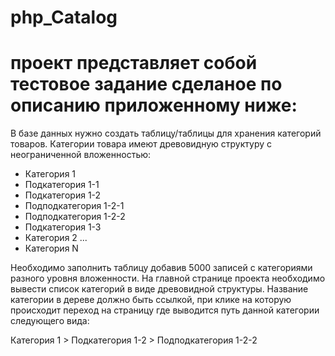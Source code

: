 # php_Catalog 
# проект представляет собой тестовое задание сделаное по описанию приложенному ниже: 
В базе данных нужно создать таблицу/таблицы для хранения категорий товаров.
Категории товара имеют древовидную структуру с неограниченной вложенностью:

- Категория 1
- Подкатегория 1-1
- Подкатегория 1-2
- Подподкатегория 1-2-1
- Подподкатегория 1-2-2
- Подкатегория 1-3
- Категория 2
...
- Категория N

Необходимо заполнить таблицу добавив 5000 записей с категориями разного уровня
вложенности.
На главной странице проекта необходимо вывести список категорий в виде
древовидной структуры.
Название категории в дереве должно быть ссылкой, при клике на которую происходит
переход на страницу где выводится путь данной категории следующего вида:

Категория 1 > Подкатегория 1-2 > Подподкатегория 1-2-2
